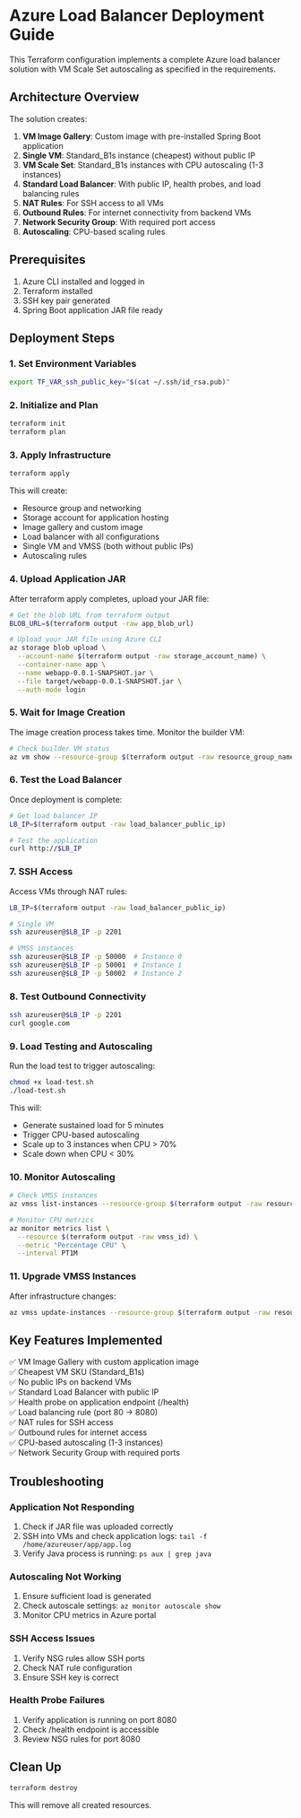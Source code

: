 # Azure Load Balancer Deployment Guide

This Terraform configuration implements a complete Azure load balancer solution with VM Scale Set autoscaling as specified in the requirements.

## Architecture Overview

The solution creates:

1. **VM Image Gallery**: Custom image with pre-installed Spring Boot application
2. **Single VM**: Standard_B1s instance (cheapest) without public IP
3. **VM Scale Set**: Standard_B1s instances with CPU autoscaling (1-3 instances)
4. **Standard Load Balancer**: With public IP, health probes, and load balancing rules
5. **NAT Rules**: For SSH access to all VMs
6. **Outbound Rules**: For internet connectivity from backend VMs
7. **Network Security Group**: With required port access
8. **Autoscaling**: CPU-based scaling rules

## Prerequisites

1. Azure CLI installed and logged in
2. Terraform installed
3. SSH key pair generated
4. Spring Boot application JAR file ready

## Deployment Steps

### 1. Set Environment Variables

```bash
export TF_VAR_ssh_public_key="$(cat ~/.ssh/id_rsa.pub)"
```

### 2. Initialize and Plan

```bash
terraform init
terraform plan
```

### 3. Apply Infrastructure

```bash
terraform apply
```

This will create:

- Resource group and networking
- Storage account for application hosting
- Image gallery and custom image
- Load balancer with all configurations
- Single VM and VMSS (both without public IPs)
- Autoscaling rules

### 4. Upload Application JAR

After terraform apply completes, upload your JAR file:

```bash
# Get the blob URL from terraform output
BLOB_URL=$(terraform output -raw app_blob_url)

# Upload your JAR file using Azure CLI
az storage blob upload \
  --account-name $(terraform output -raw storage_account_name) \
  --container-name app \
  --name webapp-0.0.1-SNAPSHOT.jar \
  --file target/webapp-0.0.1-SNAPSHOT.jar \
  --auth-mode login
```

### 5. Wait for Image Creation

The image creation process takes time. Monitor the builder VM:

```bash
# Check builder VM status
az vm show --resource-group $(terraform output -raw resource_group_name) --name vm-builder --query "provisioningState"
```

### 6. Test the Load Balancer

Once deployment is complete:

```bash
# Get load balancer IP
LB_IP=$(terraform output -raw load_balancer_public_ip)

# Test the application
curl http://$LB_IP
```

### 7. SSH Access

Access VMs through NAT rules:

```bash
LB_IP=$(terraform output -raw load_balancer_public_ip)

# Single VM
ssh azureuser@$LB_IP -p 2201

# VMSS instances
ssh azureuser@$LB_IP -p 50000  # Instance 0
ssh azureuser@$LB_IP -p 50001  # Instance 1
ssh azureuser@$LB_IP -p 50002  # Instance 2
```

### 8. Test Outbound Connectivity

```bash
ssh azureuser@$LB_IP -p 2201
curl google.com
```

### 9. Load Testing and Autoscaling

Run the load test to trigger autoscaling:

```bash
chmod +x load-test.sh
./load-test.sh
```

This will:

- Generate sustained load for 5 minutes
- Trigger CPU-based autoscaling
- Scale up to 3 instances when CPU > 70%
- Scale down when CPU < 30%

### 10. Monitor Autoscaling

```bash
# Check VMSS instances
az vmss list-instances --resource-group $(terraform output -raw resource_group_name) --name vmss-main --output table

# Monitor CPU metrics
az monitor metrics list \
  --resource $(terraform output -raw vmss_id) \
  --metric "Percentage CPU" \
  --interval PT1M
```

### 11. Upgrade VMSS Instances

After infrastructure changes:

```bash
az vmss update-instances --resource-group $(terraform output -raw resource_group_name) --name vmss-main --instance-ids "*"
```

## Key Features Implemented

✅ VM Image Gallery with custom application image  
✅ Cheapest VM SKU (Standard_B1s)  
✅ No public IPs on backend VMs  
✅ Standard Load Balancer with public IP  
✅ Health probe on application endpoint (/health)  
✅ Load balancing rule (port 80 → 8080)  
✅ NAT rules for SSH access  
✅ Outbound rules for internet access  
✅ CPU-based autoscaling (1-3 instances)  
✅ Network Security Group with required ports

## Troubleshooting

### Application Not Responding

1. Check if JAR file was uploaded correctly
2. SSH into VMs and check application logs: `tail -f /home/azureuser/app/app.log`
3. Verify Java process is running: `ps aux | grep java`

### Autoscaling Not Working

1. Ensure sufficient load is generated
2. Check autoscale settings: `az monitor autoscale show`
3. Monitor CPU metrics in Azure portal

### SSH Access Issues

1. Verify NSG rules allow SSH ports
2. Check NAT rule configuration
3. Ensure SSH key is correct

### Health Probe Failures

1. Verify application is running on port 8080
2. Check /health endpoint is accessible
3. Review NSG rules for port 8080

## Clean Up

```bash
terraform destroy
```

This will remove all created resources.
